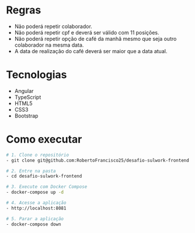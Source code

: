# Regras
- Não poderá repetir colaborador.
- Não poderá repetir cpf e deverá ser válido com 11 posições.
- Não poderá repetir opção de café da manhã mesmo que seja outro colaborador na mesma data.
- A data de realização do café deverá ser maior que a data atual.

# Tecnologias
- Angular
- TypeScript
- HTML5
- CSS3
- Bootstrap 

# Como executar
```bash
# 1. Clone o repositório
- git clone git@github.com:RobertoFrancisco25/desafio-sulwork-frontend.git

# 2. Entre na pasta
- cd desafio-sulwork-frontend

# 3. Execute com Docker Compose
- docker-compose up -d

# 4. Acesse a aplicação
- http://localhost:8081

# 5. Parar a aplicação
- docker-compose down

```
